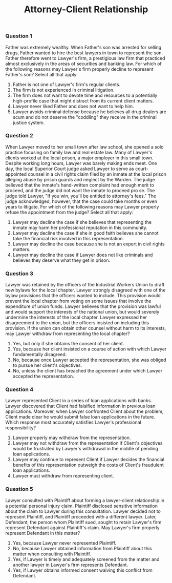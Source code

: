 ﻿---
layout: page

course: Professional Responsibility
title: 'Attorney-Client Relationship'

---

### Question 1

Father was extremely wealthy. When Father's son was arrested for selling drugs, Father wanted to hire the best lawyers in town to represent the son. Father therefore went to Lawyer's firm, a prestigious law firm that practiced almost exclusively in the areas of securities and banking law. For which of the following reasons may Lawyer's firm properly decline to represent Father's son? Select all that apply: 
 
1. Father is not one of Lawyer's firm's regular clients. 
2. The firm is not experienced in criminal litigation. 
3. The firm does not want to devote time and resources to a potentially high-profile case that might distract from its current client matters. 
4. Lawyer never liked Father and does not want to help him. 
5. Lawyer avoids criminal defense because he believes all drug dealers are scum and do not deserve the "coddling" they receive in the criminal justice system. 



### Question 2

When Lawyer moved to her small town after law school, she opened a solo practice focusing on family law and real estate law. Many of Lawyer's clients worked at the local prison, a major employer in this small town. Despite working long hours, Lawyer was barely making ends meet. One day, the local Superior Court judge asked Lawyer to serve as court-appointed counsel in a civil rights claim filed by an inmate at the local prison alleging abuse by prison guards and neglect by the Warden. The judge believed that the inmate's hand-written complaint had enough merit to proceed, and the judge did not want the inmate to proceed pro se. The judge told Lawyer, "If you win, you'll be entitled to attorney's fees." The judge acknowledged, however, that the case could take months or even years to litigate. For which of the following reasons may Lawyer properly refuse the appointment from the judge? Select all that apply: 

1. Lawyer may decline the case if she believes that representing the inmate may harm her professional reputation in this community. 
2. Lawyer may decline the case if she in good faith believes she cannot take the financial risk involved in this representation. 
3. Lawyer may decline the case because she is not an expert in civil rights matters. 
4. Lawyer may decline the case if Lawyer does not like criminals and believes they deserve what they get in prison. 



### Question 3

Lawyer was retained by the officers of the Industrial Workers Union to draft new bylaws for the local chapter. Lawyer strongly disagreed with one of the bylaw provisions that the officers wanted to include. This provision would prevent the local chapter from voting on some issues that involve the expenditure of union funds. Lawyer believes that the provision was lawful and would support the interests of the national union, but would severely undermine the interests of the local chapter. Lawyer expressed her disagreement to the union, but the officers insisted on including this provision. If the union can obtain other counsel without harm to its interests, may Lawyer withdraw from representing the local chapter? 
1. Yes, but only if she obtains the consent of her client. 
2. Yes, because her client insisted on a course of action with which Lawyer fundamentally disagreed. 
3. No, because once Lawyer accepted the representation, she was obliged to pursue her client's objectives. 
4. No, unless the client has breached the agreement under which Lawyer accepted the representation. 

### Question 4

Lawyer represented Client in a series of loan applications with banks. Lawyer discovered that Client had falsified information in previous loan applications. Moreover, when Lawyer confronted Client about the problem, Client made clear he would submit false loan applications in the future. Which response most accurately satisfies Lawyer's professional responsibility? 

1. Lawyer properly may withdraw from the representation. 
2. Lawyer may not withdraw from the representation if Client's objectives would be frustrated by Lawyer's withdrawal in the middle of pending loan applications. 
3. Lawyer may continue to represent Client if Lawyer decides the financial benefits of this representation outweigh the costs of Client's fraudulent loan applications. 
4. Lawyer must withdraw from representing client. 


### Question 5

Lawyer consulted with Plaintiff about forming a lawyer-client relationship in a potential personal injury claim. Plaintiff disclosed sensitive information about the claim to Lawyer during this consultation. Lawyer decided not to represent Plaintiff, and Plaintiff proceeded with a different lawyer. Later, Defendant, the person whom Plaintiff sued, sought to retain Lawyer's firm represent Defendant against Plaintiff's claim. May Lawyer's firm properly represent Defendant in this matter? 

1. Yes, because Lawyer never represented Plaintiff. 
2. No, because Lawyer obtained information from Plaintiff about this matter when consulting with Plaintiff. 
3. Yes, if Lawyer is timely and adequately screened from the matter and another lawyer in Lawyer's firm represents Defendant. 
4. Yes, if Lawyer obtains informed consent waiving this conflict from Defendant. 